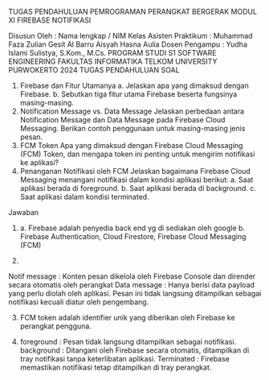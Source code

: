 TUGAS PENDAHULUAN
PEMROGRAMAN PERANGKAT BERGERAK
MODUL XI
FIREBASE NOTIFIKASI

Disusun Oleh :
Nama lengkap / NIM
Kelas
Asisten Praktikum :
Muhammad Faza Zulian Gesit Al Barru
Aisyah Hasna Aulia
Dosen Pengampu :
Yudha Islami Sulistya, S.Kom., M.Cs.
PROGRAM STUDI S1 SOFTWARE ENGINEERING
FAKULTAS INFORMATIKA
TELKOM UNIVERSITY PURWOKERTO
2024
TUGAS PENDAHULUAN
SOAL
1. Firebase dan Fitur Utamanya
a. Jelaskan apa yang dimaksud dengan Firebase.
b. Sebutkan tiga fitur utama Firebase beserta fungsinya masing-masing.
2. Notification Message vs. Data Message
Jelaskan perbedaan antara Notification Message dan Data Message pada Firebase
Cloud Messaging. Berikan contoh penggunaan untuk masing-masing jenis pesan.
3. FCM Token
Apa yang dimaksud dengan Firebase Cloud Messaging (FCM) Token, dan
mengapa token ini penting untuk mengirim notifikasi ke aplikasi?
4. Penanganan Notifikasi oleh FCM
Jelaskan bagaimana Firebase Cloud Messaging menangani notifikasi dalam
kondisi aplikasi berikut:
a. Saat aplikasi berada di foreground.
b. Saat aplikasi berada di background.
c. Saat aplikasi dalam kondisi terminated.


Jawaban
1. a. Firebase adalah penyedia back end yg di sediakan oleh google
   b. Firebase Authentication, Cloud Firestore, Firebase Cloud Messaging (FCM)

2.
Notif message : Konten pesan dikelola oleh Firebase Console dan dirender secara otomatis oleh perangkat
Data message : Hanya berisi data payload yang perlu diolah oleh aplikasi. Pesan ini tidak langsung ditampilkan sebagai notifikasi kecuali diatur oleh pengembang.

3. FCM token adalah  identifier unik yang diberikan oleh Firebase ke perangkat pengguna.

3. foreground : Pesan tidak langsung ditampilkan sebagai notifikasi.
   background : Ditangani oleh Firebase secara otomatis, ditampilkan di tray notifikasi tanpa keterlibatan aplikasi.
   Terminated : Firebase memastikan notifikasi tetap ditampilkan di tray perangkat.
